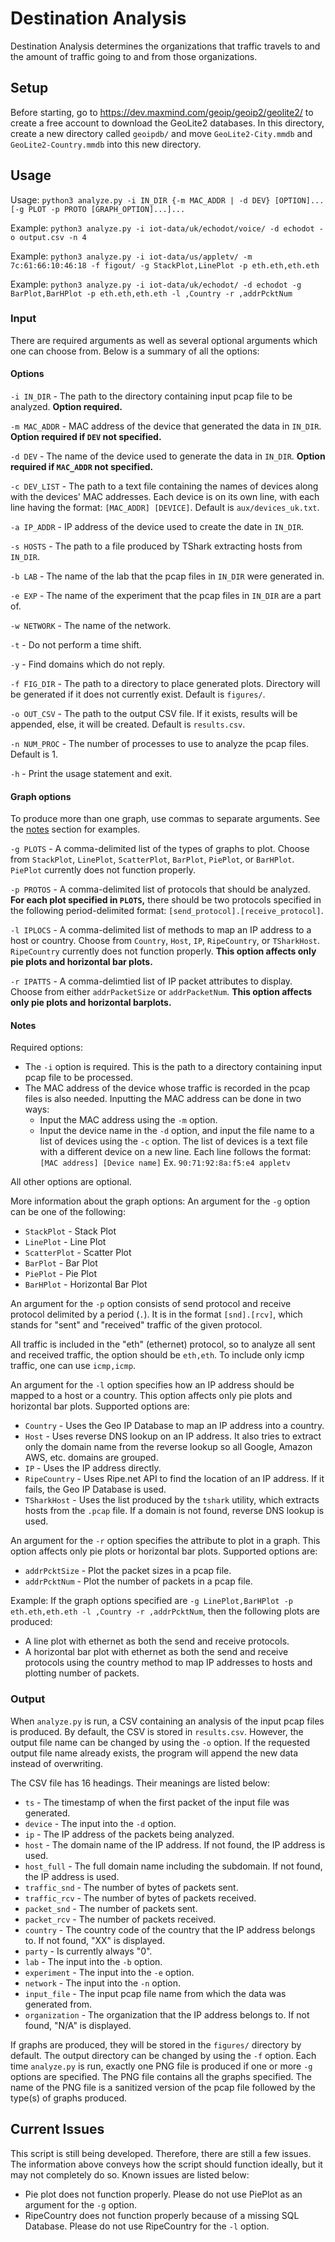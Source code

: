 # Destination Analysis

Destination Analysis determines the organizations that traffic travels to and the amount of traffic going to and from those organizations.

## Setup
Before starting, go to https://dev.maxmind.com/geoip/geoip2/geolite2/ to create a free account to download the GeoLite2 databases. In this directory, create a new directory called `geoipdb/` and move `GeoLite2-City.mmdb` and `GeoLite2-Country.mmdb` into this new directory.

## Usage

Usage: `python3 analyze.py -i IN_DIR {-m MAC_ADDR | -d DEV} [OPTION]... [-g PLOT -p PROTO [GRAPH_OPTION]...]...`

Example: `python3 analyze.py -i iot-data/uk/echodot/voice/ -d echodot -o output.csv -n 4`

Example: `python3 analyze.py -i iot-data/us/appletv/ -m 7c:61:66:10:46:18 -f figout/ -g StackPlot,LinePlot -p eth.eth,eth.eth`

Example: `python3 analyze.py -i iot-data/uk/echodot/ -d echodot -g BarPlot,BarHPlot -p eth.eth,eth.eth -l ,Country -r ,addrPcktNum`

### Input

There are required arguments as well as several optional arguments which one can choose from. Below is a summary of all the options:

#### Options

`-i IN_DIR` - The path to the directory containing input pcap file to be analyzed. **Option required.**

`-m MAC_ADDR` - MAC address of the device that generated the data in `IN_DIR`. **Option required if `DEV` not specified.**

`-d DEV` - The name of the device used to generate the data in `IN_DIR`. **Option required if `MAC_ADDR` not specified.**

`-c DEV_LIST` - The path to a text file containing the names of devices along with the devices' MAC addresses. Each device is on its own line, with each line having the format: `[MAC_ADDR] [DEVICE]`. Default is `aux/devices_uk.txt`.

`-a IP_ADDR` - IP address of the device used to create the date in `IN_DIR`.

`-s HOSTS` - The path to a file produced by TShark extracting hosts from `IN_DIR`.

`-b LAB` - The name of the lab that the pcap files in `IN_DIR` were generated in.

`-e EXP` - The name of the experiment that the pcap files in `IN_DIR` are a part of.

`-w NETWORK` - The name of the network.

`-t` - Do not perform a time shift.

`-y` - Find domains which do not reply.

`-f FIG_DIR` - The path to a directory to place generated plots. Directory will be generated if it does not currently exist. Default is `figures/`.

`-o OUT_CSV` - The path to the output CSV file. If it exists, results will be appended, else, it will be created. Default is `results.csv`.

`-n NUM_PROC` - The number of processes to use to analyze the pcap files. Default is 1.

`-h` - Print the usage statement and exit.

#### Graph options

To produce more than one graph, use commas to separate arguments. See the [notes](#Notes) section for examples.

`-g PLOTS` - A comma-delimited list of the types of graphs to plot. Choose from `StackPlot`, `LinePlot`, `ScatterPlot`, `BarPlot`, `PiePlot`, or `BarHPlot`. `PiePlot` currently does not function properly.

`-p PROTOS` - A comma-delimited list of protocols that should be analyzed. **For each plot specified in `PLOTS`,** there should be two protocols specified in the following period-delimited format: `[send_protocol].[receive_protocol]`.

`-l IPLOCS` - A comma-delimited list of methods to map an IP address to a host or country. Choose from `Country`, `Host`, `IP`, `RipeCountry`, or `TSharkHost`. `RipeCountry` currently does not function properly. **This option affects only pie plots and horizontal bar plots.**

`-r IPATTS` - A comma-delimtied list of IP packet attributes to display. Choose from either `addrPacketSize` or `addrPacketNum`. **This option affects only pie plots and horizontal barplots.**

#### Notes

Required options:
- The `-i` option is required. This is the path to a directory containing input pcap file to be processed.
- The MAC address of the device whose traffic is recorded in the pcap files is also needed. Inputting the MAC address can be done in two ways:
  - Input the MAC address using the `-m` option.
  - Input the device name in the `-d` option, and input the file name to a list of devices using the `-c` option. The list of devices is a text file with a different device on a new line. Each line follows the format: `[MAC address] [Device name]` Ex. `90:71:92:8a:f5:e4 appletv`

All other options are optional.

More information about the graph options:
An argument for the `-g` option can be one of the following:

- `StackPlot` - Stack Plot
- `LinePlot` - Line Plot
- `ScatterPlot` - Scatter Plot
- `BarPlot` - Bar Plot
- `PiePlot` - Pie Plot
- `BarHPlot` - Horizontal Bar Plot

An argument for the `-p` option consists of send protocol and receive protocol delimited by a period (`.`). It is in the format `[snd].[rcv]`, which stands for "sent" and "received" traffic of the given protocol.

All traffic is included in the "eth" (ethernet) protocol, so to analyze all sent and received traffic, the option should be `eth,eth`. To include only icmp traffic, one can use `icmp,icmp`.

An argument for the `-l` option specifies how an IP address should be mapped to a host or a country. This option affects only pie plots and horizontal bar plots. Supported options are:

- `Country` - Uses the Geo IP Database to map an IP address into a country.
- `Host` - Uses reverse DNS lookup on an IP address. It also tries to extract only the domain name from the reverse lookup so all Google, Amazon AWS, etc. domains are grouped.
- `IP` - Uses the IP address directly.
- `RipeCountry` - Uses Ripe.net API to find the location of an IP address. If it fails, the Geo IP Database is used.
- `TSharkHost` - Uses the list produced by the `tshark` utility, which extracts hosts from the `.pcap` file. If a domain is not found, reverse DNS lookup is used.

An argument for the `-r` option specifies the attribute to plot in a graph. This option affects only pie plots or horizontal bar plots. Supported options are:

- `addrPcktSize` - Plot the packet sizes in a pcap file.
- `addrPcktNum` - Plot the number of packets in a pcap file.

Example: If the graph options specified are `-g LinePlot,BarHPlot -p eth.eth,eth.eth -l ,Country -r ,addrPcktNum`, then the following plots are produced:

- A line plot with ethernet as both the send and receive protocols.
- A horizontal bar plot with ethernet as both the send and receive protocols using the country method to map IP addresses to hosts and plotting number of packets.

### Output

When `analyze.py` is run, a CSV containing an analysis of the input pcap files is produced. By default, the CSV is stored in `results.csv`. However, the output file name can be changed by using the `-o` option. If the requested output file name already exists, the program will append the new data instead of overwriting.

The CSV file has 16 headings. Their meanings are listed below:

- `ts` - The timestamp of when the first packet of the input file was generated.
- `device` - The input into the `-d` option.
- `ip` - The IP address of the packets being analyzed.
- `host` - The domain name of the IP address. If not found, the IP address is used.
- `host_full` - The full domain name including the subdomain. If not found, the IP address is used.
- `traffic_snd` - The number of bytes of packets sent.
- `traffic_rcv` - The number of bytes of packets received.
- `packet_snd` - The number of packets sent.
- `packet_rcv` - The number of packets received.
- `country` - The country code of the country that the IP address belongs to. If not found, "XX" is displayed.
- `party` - Is currently always "0".
- `lab` - The input into the `-b` option.
- `experiment` - The input into the `-e` option.
- `network` - The input into the `-n` option.
- `input_file` - The input pcap file name from which the data was generated from.
- `organization` - The organization that the IP address belongs to. If not found, "N/A" is displayed.

If graphs are produced, they will be stored in the `figures/` directory by default. The output directory can be changed by using the `-f` option. Each time `analyze.py` is run, exactly one PNG file is produced if one or more `-g` options are specified. The PNG file contains all the graphs specified. The name of the PNG file is a sanitized version of the pcap file followed by the type(s) of graphs produced.

## Current Issues

This script is still being developed. Therefore, there are still a few issues. The information above conveys how the script should function ideally, but it may not completely do so. Known issues are listed below:

- Pie plot does not function properly. Please do not use PiePlot as an argument for the `-g` option.
- RipeCountry does not function properly because of a missing SQL Database. Please do not use RipeCountry for the `-l` option.

